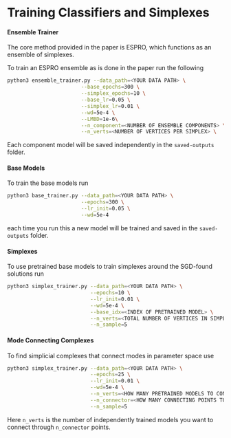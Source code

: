# Training Classifiers and Simplexes

#### Ensemble Trainer

The core method provided in the paper is ESPRO, which functions as an ensemble of simplexes.

To train an ESPRO ensemble as is done in the paper run the following

```bash
python3 ensemble_trainer.py --data_path=<YOUR DATA PATH> \
                        --base_epochs=300 \
                        --simplex_epochs=10 \
                        --base_lr=0.05 \
                        --simplex_lr=0.01 \
                        --wd=5e-4 \
                        --LMBD=1e-6\
                        --n_component=<NUMBER OF ENSEMBLE COMPONENTS> \
                        --n_verts=<NUMBER OF VERTICES PER SIMPLEX> \ 
```

Each component model will be saved independently in the `saved-outputs` folder.

#### Base Models

To train the base models run
```bash
python3 base_trainer.py --data_path=<YOUR DATA PATH> \
                        --epochs=300 \
                        --lr_init=0.05 \
                        --wd=5e-4
```
each time you run this a new model will be trained and saved in the `saved-outputs` folder.


#### Simplexes 
To use pretrained base models to train simplexes around the SGD-found solutions run

```bash
python3 simplex_trainer.py --data_path=<YOUR DATA PATH> \
                           --epochs=10 \
                           --lr_init=0.01 \
                           --wd=5e-4 \
                           --base_idx=<INDEX OF PRETRAINED MODEL> \
                           --n_verts=<TOTAL NUMBER OF VERTICES IN SIMPLEX> \
                           --n_sample=5
```

#### Mode Connecting Complexes

To find simplicial complexes that connect modes in parameter space use
```bash
python3 simplex_trainer.py --data_path=<YOUR DATA PATH> \
                           --epochs=25 \
                           --lr_init=0.01 \
                           --wd=5e-4 \
                           --n_verts=<HOW MANY PRETRAINED MODELS TO CONNECT> \
                           --n_connector=<HOW MANY CONNECTING POINTS TO USE> \
                           --n_sample=5
```
Here `n_verts` is the number of independently trained models you want to connect through `n_connector` points. 
